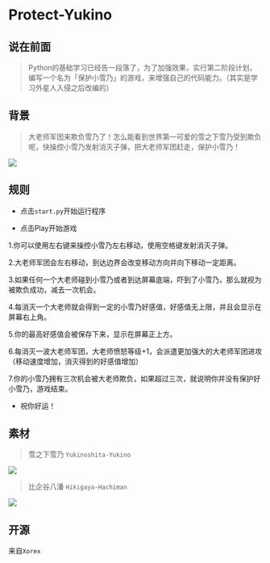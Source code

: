 # Protect-Yukino

## 说在前面

>Python的基础学习已经告一段落了，为了加强效果，实行第二阶段计划，编写一个名为「保护小雪乃」的游戏，来增强自己的代码能力。（其实是学习外星人入侵之后改编的）

## 背景

>大老师军团来欺负雪乃了！怎么能看到世界第一可爱的雪之下雪乃受到欺负呢，快操控小雪乃发射消灭子弹，把大老师军团赶走，保护小雪乃！

![](https://raw.githubusercontent.com/Administrator-Xorex/Photos/master/104.jpg)

## 规则

- 点击`start.py`开始运行程序

- 点击Play开始游戏

1.你可以使用左右键来操控小雪乃左右移动，使用空格键发射消灭子弹。

2.大老师军团会左右移动，到达边界会改变移动方向并向下移动一定距离。

3.如果任何一个大老师碰到小雪乃或者到达屏幕底端，吓到了小雪乃，那么就视为被欺负成功，减去一次机会。

4.每消灭一个大老师就会得到一定的小雪乃好感值，好感值无上限，并且会显示在屏幕右上角。

5.你的最高好感值会被保存下来，显示在屏幕正上方。

6.每消灭一波大老师军团，大老师愤怒等级+1，会派遣更加强大的大老师军团进攻（移动速度增加，消灭得到的好感值增加）

7.你的小雪乃拥有三次机会被大老师欺负，如果超过三次，就说明你并没有保护好小雪乃，游戏结束。

- 祝你好运！

## 素材

>雪之下雪乃 `Yukinoshita-Yukino`

![](https://raw.githubusercontent.com/Administrator-Xorex/Photos/master/102.jpg)

>比企谷八潘 `Hikigaya-Hachiman`

![](https://raw.githubusercontent.com/Administrator-Xorex/Photos/master/103.jpg)

## 开源

来自`Xorex`
